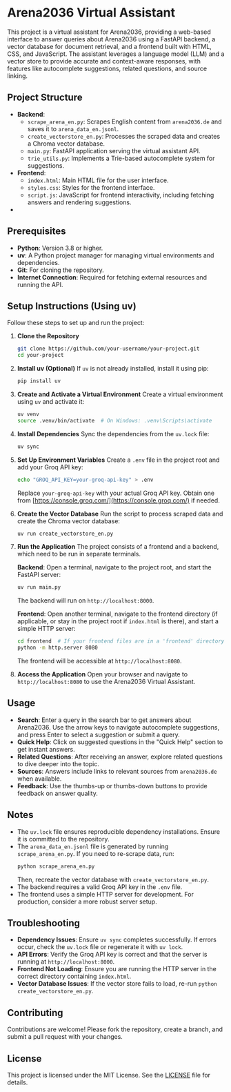 # Arena2036 Virtual Assistant

This project is a virtual assistant for Arena2036, providing a web-based interface to answer queries about Arena2036 using a FastAPI backend, a vector database for document retrieval, and a frontend built with HTML, CSS, and JavaScript. The assistant leverages a language model (LLM) and a vector store to provide accurate and context-aware responses, with features like autocomplete suggestions, related questions, and source linking.

## Project Structure

- **Backend**:
  - `scrape_arena_en.py`: Scrapes English content from `arena2036.de` and saves it to `arena_data_en.jsonl`.
  - `create_vectorstore_en.py`: Processes the scraped data and creates a Chroma vector database.
  - `main.py`: FastAPI application serving the virtual assistant API.
  - `trie_utils.py`: Implements a Trie-based autocomplete system for suggestions.
- **Frontend**:
  - `index.html`: Main HTML file for the user interface.
  - `styles.css`: Styles for the frontend interface.
  - `script.js`: JavaScript for frontend interactivity, including fetching answers and rendering suggestions.
-

## Prerequisites

- **Python**: Version 3.8 or higher.
- **uv**: A Python project manager for managing virtual environments and dependencies.
- **Git**: For cloning the repository.
- **Internet Connection**: Required for fetching external resources and running the API.

## Setup Instructions (Using uv)

Follow these steps to set up and run the project:

1. **Clone the Repository**
   ```bash
   git clone https://github.com/your-username/your-project.git
   cd your-project
   ```

2. **Install uv (Optional)**
   If `uv` is not already installed, install it using pip:
   ```bash
   pip install uv
   ```

3. **Create and Activate a Virtual Environment**
   Create a virtual environment using `uv` and activate it:
   ```bash
   uv venv
   source .venv/bin/activate  # On Windows: .venv\Scripts\activate
   ```

4. **Install Dependencies**
   Sync the dependencies from the `uv.lock` file:
   ```bash
   uv sync
   ```

5. **Set Up Environment Variables**
   Create a `.env` file in the project root and add your Groq API key:
   ```bash
   echo "GROQ_API_KEY=your-groq-api-key" > .env
   ```
   Replace `your-groq-api-key` with your actual Groq API key. Obtain one from [https://console.groq.com/](https://console.groq.com/) if needed.

6. **Create the Vector Database**
   Run the script to process scraped data and create the Chroma vector database:
   ```bash
   uv run create_vectorstore_en.py
   ```

7. **Run the Application**
   The project consists of a frontend and a backend, which need to be run in separate terminals.

   **Backend**:
   Open a terminal, navigate to the project root, and start the FastAPI server:
   ```bash
   uv run main.py
   ```
   The backend will run on `http://localhost:8000`.

   **Frontend**:
   Open another terminal, navigate to the frontend directory (if applicable, or stay in the project root if `index.html` is there), and start a simple HTTP server:
   ```bash
   cd frontend  # If your frontend files are in a 'frontend' directory; skip if in root
   python -m http.server 8080
   ```
   The frontend will be accessible at `http://localhost:8080`.

8. **Access the Application**
   Open your browser and navigate to `http://localhost:8080` to use the Arena2036 Virtual Assistant.

## Usage

- **Search**: Enter a query in the search bar to get answers about Arena2036. Use the arrow keys to navigate autocomplete suggestions, and press Enter to select a suggestion or submit a query.
- **Quick Help**: Click on suggested questions in the "Quick Help" section to get instant answers.
- **Related Questions**: After receiving an answer, explore related questions to dive deeper into the topic.
- **Sources**: Answers include links to relevant sources from `arena2036.de` when available.
- **Feedback**: Use the thumbs-up or thumbs-down buttons to provide feedback on answer quality.

## Notes

- The `uv.lock` file ensures reproducible dependency installations. Ensure it is committed to the repository.
- The `arena_data_en.jsonl` file is generated by running `scrape_arena_en.py`. If you need to re-scrape data, run:
  ```bash
  python scrape_arena_en.py
  ```
  Then, recreate the vector database with `create_vectorstore_en.py`.
- The backend requires a valid Groq API key in the `.env` file.
- The frontend uses a simple HTTP server for development. For production, consider a more robust server setup.

## Troubleshooting

- **Dependency Issues**: Ensure `uv sync` completes successfully. If errors occur, check the `uv.lock` file or regenerate it with `uv lock`.
- **API Errors**: Verify the Groq API key is correct and that the server is running at `http://localhost:8000`.
- **Frontend Not Loading**: Ensure you are running the HTTP server in the correct directory containing `index.html`.
- **Vector Database Issues**: If the vector store fails to load, re-run `python create_vectorstore_en.py`.

## Contributing

Contributions are welcome! Please fork the repository, create a branch, and submit a pull request with your changes.

## License

This project is licensed under the MIT License. See the [LICENSE](LICENSE) file for details.